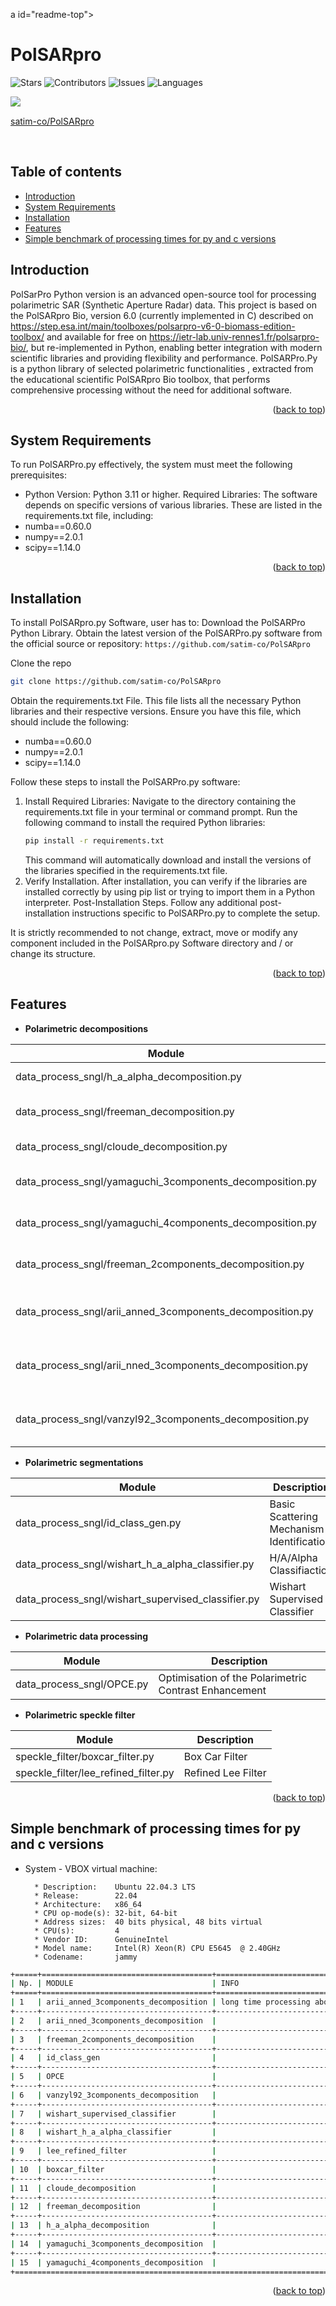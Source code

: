 a id="readme-top"></a>
# **PolSARpro**

![Stars](https://img.shields.io/github/stars/satim-co/PolSARpro?style=flat-square&label=Stars)
![Contributors](https://img.shields.io/github/contributors/satim-co/PolSARpro.svg?label=Contributors)
![Issues](https://img.shields.io/github/issues/satim-co/PolSARpro?label=Issues)
![Languages](https://img.shields.io/github/languages/top/satim-co/PolSARpro)

<img align="left" src="https://avatars.githubusercontent.com/u/104204037?s=200&v=4">

<br>

[satim-co/PolSARpro](https://github.com/satim-co/PolSARpro)

<br clear="left"/>

## **Table of contents**
* [Introduction](#introduction)
* [System Requirements](#system-requirements)
* [Installation](#installation)
* [Features](#features)
* [Simple benchmark of processing times for py and c versions](#simple-benchmark-of-processing-times-for-py-and-c-versions)

## **Introduction**
PolSarPro Python version is an advanced open-source tool for processing polarimetric SAR (Synthetic Aperture Radar) data. This project is based on the PolSARpro Bio, version 6.0 (currently implemented in C) described on https://step.esa.int/main/toolboxes/polsarpro-v6-0-biomass-edition-toolbox/ and
available for free on https://ietr-lab.univ-rennes1.fr/polsarpro-bio/,  but re-implemented in Python, enabling better integration with modern scientific libraries and providing flexibility and performance.
PolSARPro.Py is a python library of selected polarimetric functionalities , extracted from the educational scientific PolSARpro Bio toolbox, that performs comprehensive processing without the need for additional software.
<p align="right">(<a href="#readme-top">back to top</a>)</p>

## **System Requirements**
To run PolSARPro.py effectively, the system must meet the following prerequisites:
- Python Version: Python 3.11 or higher.
Required Libraries: The software depends on specific versions of various libraries. These are listed in the requirements.txt file, including:
- numba==0.60.0
- numpy==2.0.1
- scipy==1.14.0
<p align="right">(<a href="#readme-top">back to top</a>)</p>

## **Installation**
To install PolSARpro.py Software, user has to:
Download the PolSARPro Python Library. Obtain the latest version of the PolSARPro.py software from the official source or repository:
`https://github.com/satim-co/PolSARpro`

Clone the repo
   ```sh
   git clone https://github.com/satim-co/PolSARpro
   ```
Obtain the requirements.txt File. This file lists all the necessary Python libraries and their respective versions. Ensure you have this file, which should include the following:
- numba==0.60.0
- numpy==2.0.1
- scipy==1.14.0

Follow these steps to install the PolSARPro.py software:
1. Install Required Libraries: Navigate to the directory containing the requirements.txt file in your terminal or command prompt. Run the following command to install the required Python libraries:
   ```sh
   pip install -r requirements.txt
   ```
      This command will automatically download and install the versions of the libraries specified in the requirements.txt file.
2. Verify Installation. After installation, you can verify if the libraries are installed correctly by using pip list or trying to import them in a Python interpreter.
Post-Installation Steps. Follow any additional post-installation instructions specific to PolSARPro.py to complete the setup.

It is strictly recommended to not change, extract, move or modify any component  included in the PolSARpro.py Software directory and / or change its structure.
<p align="right">(<a href="#readme-top">back to top</a>)</p>

## **Features**

- **Polarimetric decompositions**

| Module | Description |
| --- | --- |
| data_process_sngl/h_a_alpha_decomposition.py |  H/A/Alpha Decomposition |
| data_process_sngl/freeman_decomposition.py | Freeman 3 Component Decomposition |
| data_process_sngl/cloude_decomposition.py | Cloude Decomposition |
| data_process_sngl/yamaguchi_3components_decomposition.py | Yamaguchi 3 Component Decomposition |
| data_process_sngl/yamaguchi_4components_decomposition.py | Yamaguchi 4 Component Decomposition |
| data_process_sngl/freeman_2components_decomposition.py | Freeman 2 Component Decomposition |
| data_process_sngl/arii_anned_3components_decomposition.py | Arri 3 Component NNED Decomposition |
| data_process_sngl/arii_nned_3components_decomposition.py | Arri 3 Component ANNED Decomposition |
| data_process_sngl/vanzyl92_3components_decomposition.py | Van Zyl (1992) 3 Component Decomposition |

- **Polarimetric segmentations**

| Module | Description |
| --- | --- |
| data_process_sngl/id_class_gen.py | Basic Scattering Mechanism Identification |
| data_process_sngl/wishart_h_a_alpha_classifier.py | H/A/Alpha Classifiaction |
| data_process_sngl/wishart_supervised_classifier.py | Wishart Supervised Classifier |

- **Polarimetric data processing**

| Module | Description |
| --- | --- |
| data_process_sngl/OPCE.py | Optimisation of the Polarimetric Contrast Enhancement |

- **Polarimetric speckle filter**

| Module | Description |
| --- | --- |
| speckle_filter/boxcar_filter.py | Box Car Filter |
| speckle_filter/lee_refined_filter.py | Refined Lee Filter |

<p align="right">(<a href="#readme-top">back to top</a>)</p>


## **Simple benchmark of processing times for py and c versions**

- System -  VBOX virtual machine:

        * Description:    Ubuntu 22.04.3 LTS
        * Release:        22.04
        * Architecture:   x86_64
        * CPU op-mode(s): 32-bit, 64-bit
        * Address sizes:  40 bits physical, 48 bits virtual
        * CPU(s):         4
        * Vendor ID:      GenuineIntel
        * Model name:     Intel(R) Xeon(R) CPU E5645  @ 2.40GHz
        * Codename:       jammy

```bash
+=====+======================================+=====================================+===========+==========+
| Np. | MODULE                               | INFO                                | TIME 'py' | TIME 'c' |
+=====+======================================+=====================================+===========+==========+
| 1   | arii_anned_3components_decomposition | long time processing about 12:00:00 | 0:00:00   | 0:00:00  |
+-----+--------------------------------------+-------------------------------------+-----------+----------+
| 2   | arii_nned_3components_decomposition  |                                     | 0:02:01   | 0:00:24  |
+-----+--------------------------------------+-------------------------------------+-----------+----------+
| 3   | freeman_2components_decomposition    |                                     | 0:01:47   | 0:00:22  |
+-----+--------------------------------------+-------------------------------------+-----------+----------+
| 4   | id_class_gen                         |                                     | 0:06:01   | 0:00:19  |
+-----+--------------------------------------+-------------------------------------+-----------+----------+
| 5   | OPCE                                 |                                     | 0:57:54   | 1:16:58  |
+-----+--------------------------------------+-------------------------------------+-----------+----------+
| 6   | vanzyl92_3components_decomposition   |                                     | 0:02:09   | 0:00:23  |
+-----+--------------------------------------+-------------------------------------+-----------+----------+
| 7   | wishart_supervised_classifier        |                                     | 0:04:32   | 0:00:25  |
+-----+--------------------------------------+-------------------------------------+-----------+----------+
| 8   | wishart_h_a_alpha_classifier         |                                     | 0:20:32   | 0:04:35  |
+-----+--------------------------------------+-------------------------------------+-----------+----------+
| 9   | lee_refined_filter                   |                                     | 0:01:23   | 0:01:14  |
+-----+--------------------------------------+-------------------------------------+-----------+----------+
| 10  | boxcar_filter                        |                                     | 0:01:07   | 0:00:21  |
+-----+--------------------------------------+-------------------------------------+-----------+----------+
| 11  | cloude_decomposition                 |                                     | 0:02:25   | 0:00:53  |
+-----+--------------------------------------+-------------------------------------+-----------+----------+
| 12  | freeman_decomposition                |                                     | 0:01:39   | 0:01:03  |
+-----+--------------------------------------+-------------------------------------+-----------+----------+
| 13  | h_a_alpha_decomposition              |                                     | 0:02:57   | 0:01:25  |
+-----+--------------------------------------+-------------------------------------+-----------+----------+
| 14  | yamaguchi_3components_decomposition  |                                     | 0:01:32   | 0:00:25  |
+-----+--------------------------------------+-------------------------------------+-----------+----------+
| 15  | yamaguchi_4components_decomposition  |                                     | 0:01:41   | 0:00:27  |
+==============================================================================================+==========+
```

<p align="right">(<a href="#readme-top">back to top</a>)</p>
